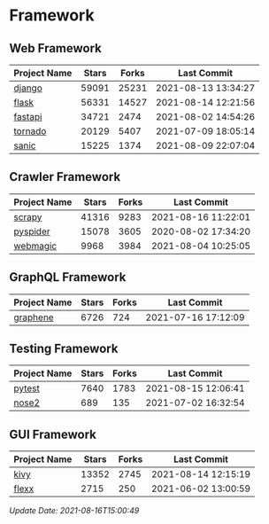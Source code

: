 # Framework

## Web Framework
| Project Name | Stars | Forks | Last Commit |
| ------------ | ----- | ----- | ----------- |
| [django](https://github.com/django/django) | 59091 | 25231 | 2021-08-13 13:34:27 |
| [flask](https://github.com/pallets/flask) | 56331 | 14527 | 2021-08-14 12:21:56 |
| [fastapi](https://github.com/tiangolo/fastapi) | 34721 | 2474 | 2021-08-02 14:54:26 |
| [tornado](https://github.com/tornadoweb/tornado) | 20129 | 5407 | 2021-07-09 18:05:14 |
| [sanic](https://github.com/sanic-org/sanic) | 15225 | 1374 | 2021-08-09 22:07:04 |

## Crawler Framework
| Project Name | Stars | Forks | Last Commit |
| ------------ | ----- | ----- | ----------- |
| [scrapy](https://github.com/scrapy/scrapy) | 41316 | 9283 | 2021-08-16 11:22:01 |
| [pyspider](https://github.com/binux/pyspider) | 15078 | 3605 | 2020-08-02 17:34:20 |
| [webmagic](https://github.com/code4craft/webmagic) | 9968 | 3984 | 2021-08-04 10:25:05 |

## GraphQL Framework
| Project Name | Stars | Forks | Last Commit |
| ------------ | ----- | ----- | ----------- |
| [graphene](https://github.com/graphql-python/graphene) | 6726 | 724 | 2021-07-16 17:12:09 |

## Testing Framework
| Project Name | Stars | Forks | Last Commit |
| ------------ | ----- | ----- | ----------- |
| [pytest](https://github.com/pytest-dev/pytest) | 7640 | 1783 | 2021-08-15 12:06:41 |
| [nose2](https://github.com/nose-devs/nose2) | 689 | 135 | 2021-07-02 16:32:54 |

## GUI Framework
| Project Name | Stars | Forks | Last Commit |
| ------------ | ----- | ----- | ----------- |
| [kivy](https://github.com/kivy/kivy) | 13352 | 2745 | 2021-08-14 12:15:19 |
| [flexx](https://github.com/flexxui/flexx) | 2715 | 250 | 2021-06-02 13:00:59 |

*Update Date: 2021-08-16T15:00:49*